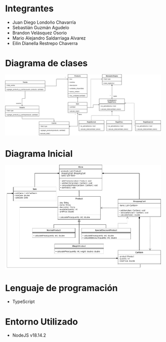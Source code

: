 # Integrantes

- Juan Diego Londoño Chavarría
- Sebastián Guzmán Agudelo
- Brandon Velásquez Osorio
- Mario Alejandro Saldarriaga Alvarez
- Eilin Dianella Restrepo Chaverra

# Diagrama de clases

![Diagrama de clases](https://github.com/JuanDLCH/Verduleria-Don-Chucho/blob/main/diag.jpg?raw=true)

# Diagrama Inicial

![Diagrama Inicial](https://github.com/JuanDLCH/Verduleria-Don-Chucho/blob/main/Imagen%20de%20WhatsApp%202023-03-15%20a%20las%2013.07.02.jpg?raw=true)

# Lenguaje de programación

- TypeScript

# Entorno Utilizado

- NodeJS v18.14.2
